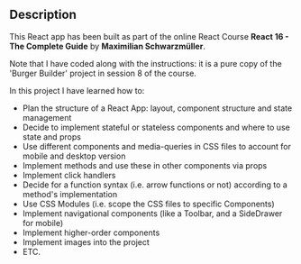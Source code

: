 ## Description

This React app has been built as part of the online React Course **React 16 - The Complete Guide** by **Maximilian Schwarzmüller**.

Note that I have coded along with the instructions: it is a pure copy of the 'Burger Builder' project in session 8 of the course.

In this project I have learned how to:

- Plan the structure of a React App: layout, component structure and state management
- Decide to implement stateful or stateless components and where to use state and props
- Use different components and media-queries in CSS files to account for mobile and desktop version
- Implement methods and use these in other components via props
- Implement click handlers
- Decide for a function syntax (i.e. arrow functions or not) according to a method's implementation
- Use CSS Modules (i.e. scope the CSS files to specific Components)
- Implement navigational components (like a Toolbar, and a SideDrawer for mobile)
- Implement higher-order components
- Implement images into the project
- ETC.
